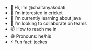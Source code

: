 - 👋 Hi, I’m @chaitanyakodati
- 👀 I’m interested in cricket
- 🌱 I’m currently learning about java
- 💞️ I’m looking to collaborate on teams
- 📫 How to reach me in 
- 😄 Pronouns: he/his
- ⚡ Fun fact: jockes

<!---
chaitanyakodati/chaitanyakodati is a ✨ special ✨ repository because its `README.md` (this file) appears on your GitHub profile.
You can click the Preview link to take a look at your changes.
--->
